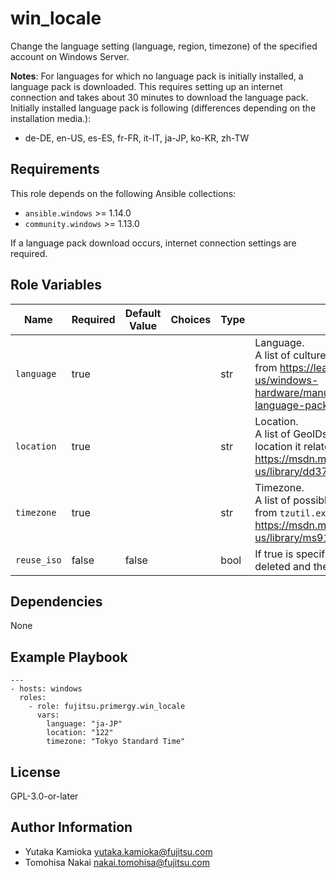 win_locale
==========

Change the language setting (language, region, timezone) of the specified account on Windows Server.

**Notes**:
For languages for which no language pack is initially installed, a language pack is downloaded.
This requires setting up an internet connection and takes about 30 minutes to download the language pack.  
Initially installed language pack is following (differences depending on the installation media.):

- de-DE, en-US, es-ES, fr-FR, it-IT, ja-JP, ko-KR, zh-TW

Requirements
------------

This role depends on the following Ansible collections:

- `ansible.windows` >= 1.14.0
- `community.windows` >= 1.13.0

If a language pack download occurs, internet connection settings are required.

Role Variables
--------------

| Name | Required | Default Value | Choices | Type | Description |
|------|----------|---------------|---------|------|-------------|
| `language` | true | | | str | Language. <br/> A list of culture names to use is available from <https://learn.microsoft.com/en-us/windows-hardware/manufacture/desktop/available-language-packs-for-windows>. |
| `location` | true | | | str | Location. <br/> A list of GeoIDs you can use and what location it relates to is available from <https://msdn.microsoft.com/en-us/library/dd374073.aspx>. |
| `timezone` | true | | | str | Timezone. <br/> A list of possible timezones is available from `tzutil.exe /l` and from <https://msdn.microsoft.com/en-us/library/ms912391.aspx>. |
| `reuse_iso` | false | false | | bool | If true is specified, the ISO file is not deleted and the existing ISO file is reused. |

Dependencies
------------

None

Example Playbook
----------------

    ---
    - hosts: windows
      roles:
        - role: fujitsu.primergy.win_locale
          vars:
            language: "ja-JP"
            location: "122"
            timezone: "Tokyo Standard Time"

License
-------

GPL-3.0-or-later

Author Information
------------------

- Yutaka Kamioka <yutaka.kamioka@fujitsu.com>
- Tomohisa Nakai <nakai.tomohisa@fujitsu.com>
